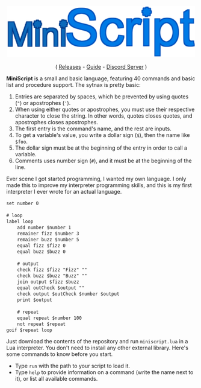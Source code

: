 <div align="center">
        <img width="500" src="logo.png" alt="RazerFlare">
</div>

<p align="center">
  ( <a href="https://github.com/Sombrero64/MiniScript/releases">Releases</a> -
  <a href="https://github.com/Sombrero64/MiniScript/blob/main/guide.pdf">Guide</a> -
  <a href="https://discord.gg/BSe84YHgRx">Discord Server</a> )
</p>

**MiniScript** is a small and basic language, featuring 40 commands and basic list and procedure support. The sytnax is pretty basic:

1. Entries are separated by spaces, which be prevented by using quotes (`"`) or apostrophes (`'`).
2. When using either quotes or apostrophes, you must use their respective character to close the string. In other words, quotes closes quotes, and apostrophes closes apostrophes.
3. The first entry is the command's name, and the rest are inputs.
4. To get a variable's value, you write a dollar sign (`$`), then the name like `$foo`.
5. The dollar sign must be at the beginning of the entry in order to call a variable.
6. Comments uses number sign (`#`), and it must be at the beginning of the line.

Ever scene I got started programming, I wanted my own language. I only made this to improve my interpreter programming skills, and this is my first interpreter I ever wrote for an actual language.

```
set number 0

# loop
label loop
	add number $number 1
	remainer fizz $number 3
	remainer buzz $number 5
	equal fizz $fizz 0
	equal buzz $buzz 0
	
	# output
	check fizz $fizz "Fizz" ""
	check buzz $buzz "Buzz" ""
	join output $fizz $buzz
	equal outCheck $output ""
	check output $outCheck $number $output
	print $output
	
	# repeat
	equal repeat $number 100
	not repeat $repeat
goif $repeat loop
```

Just download the contents of the repository and run `miniscript.lua` in a Lua interpreter. You don't need to instail any other external library. Here's some commands to know before you start.

* Type `run` with the path to your script to load it.
* Type `help` to provide information on a command (write the name next to it), or list all available commands.
